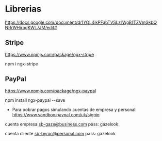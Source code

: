 # Librerias
https://docs.google.com/document/d/1YOL4ikPFabTVSLzrWgB1TZVmGkbQNRrWHiragKWL7JM/edit#

## Stripe

https://www.npmjs.com/package/ngx-stripe

npm i ngx-stripe


## PayPal

https://www.npmjs.com/package/ngx-paypal

npm install ngx-paypal --save


- Para pobrar pagos simulando cuentas de empresa y personal 
https://www.sandbox.paypal.com/uk/signin

cuenta empresa
sb-gaze@business.com
pass: gazelook

cuenta cliente
sb-byron@personal.com
pass: gazelook